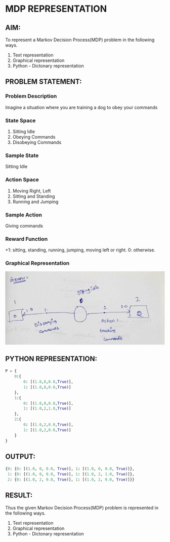 # MDP REPRESENTATION

## AIM:

To represent a Markov Decision Process(MDP) problem in the following ways.

  1. Text representation
  2. Graphical representation
  3. Python - Dictonary representation

## PROBLEM STATEMENT:


### Problem Description

Imagine a situation where you are training a dog to obey your commands

### State Space

1. Sitting Idle
2. Obeying Commands
3. Disobeying Commands

### Sample State

Sitting Idle

### Action Space

1. Moving Right, Left
2. Sitting and Standing
3. Running and Jumping

### Sample Action

Giving commands

### Reward Function

+1: sitting, standing, running, jumping, moving left or right.
 0:  otherwise.

### Graphical Representation

![](rl1.png)

## PYTHON REPRESENTATION:
```python
P = {
    0:{
        0: [(1.0,0,0.0,True)],
        1: [(1.0,0,0.0,True)]
    },
    1:{
        0: [(1.0,0,0.0,True)],
        1: [(1.0,2,1.0,True)]
    },
    2:{
        0: [(1.0,2,0.0,True)],
        1: [(1.0,2,0.0,True)]
    }
}
```
## OUTPUT:
```python
{0: {0: [(1.0, 0, 0.0, True)], 1: [(1.0, 0, 0.0, True)]},
 1: {0: [(1.0, 0, 0.0, True)], 1: [(1.0, 2, 1.0, True)]},
 2: {0: [(1.0, 2, 0.0, True)], 1: [(1.0, 2, 0.0, True)]}}
```
## RESULT:

Thus the given Markov Decision Process(MDP) problem is represented in the following ways.

  1. Text representation
  2. Graphical representation
  3. Python - Dictonary representation
